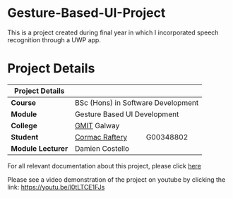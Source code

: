 # Gesture-Based-UI-Project
This is a project created during final year in which I incorporated speech recognition through a UWP app.

# Project Details

| Project Details   |     |
| --- | --- |
| **Course** | BSc (Hons) in Software Development  |
| **Module** |  Gesture Based UI Development |
| **College** | [GMIT](http://www.gmit.ie/) Galway |
| **Student** | [Cormac Raftery](https://www.linkedin.com/in/cormac-raftery-a52b0a195/)&nbsp;&nbsp;&nbsp;&nbsp;&nbsp;&nbsp;&nbsp;&nbsp;&nbsp; G00348802 |
| **Module Lecturer** | Damien Costello |

For all relevant documentation about this project, please click [here](https://github.com/CormacRaftery/Gesture-Based-UI-Project/tree/master/Documentation)


Please see a video demonstration of the project on youtube by clicking the link:
https://youtu.be/l0tLTCE1FJs
